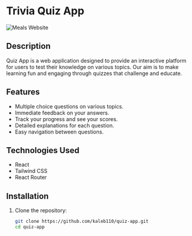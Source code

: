 # Trivia Quiz App

![Meals Website](https://i.postimg.cc/9089SyRZ/Screenshot-2024-08-02-104152.png)

## Description
Quiz App is a web application designed to provide an interactive platform for users to test their knowledge on various topics. Our aim is to make learning fun and engaging through quizzes that challenge and educate.

## Features
- Multiple choice questions on various topics.
- Immediate feedback on your answers.
- Track your progress and see your scores.
- Detailed explanations for each question.
- Easy navigation between questions.

## Technologies Used
- React
- Tailwind CSS
- React Router

## Installation

1. Clone the repository:
   ```bash
   git clone https://github.com/kaleb110/quiz-app.git
   cd quiz-app
